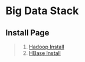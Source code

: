 #                                           Big Data Stack
## Install Page
> 1. [Hadoop Install](https://github.com/Crab2died/big-data-stack/blob/master/docs/Hadoop%E4%BC%AA%E9%9B%86%E7%BE%A4%E9%83%A8%E7%BD%B2.md)
> 2. [HBase Install](https://github.com/Crab2died/big-data-stack/blob/master/docs/HBase%E4%BC%AA%E9%9B%86%E7%BE%A4%E9%83%A8%E7%BD%B2.md)